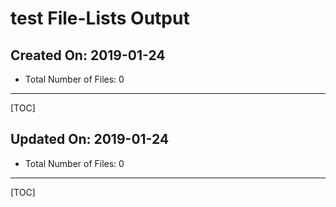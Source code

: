 # test File-Lists Output
## Created On: 2019-01-24
* Total Number of Files: 0
------


[TOC]
## Updated On: 2019-01-24
* Total Number of Files: 0
------


[TOC]
